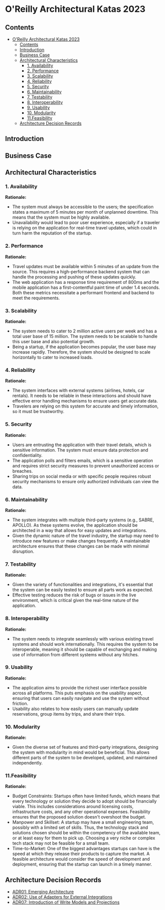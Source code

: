 # O'Reilly Architectural Katas 2023

## Contents
<!-- TOC -->
* [O'Reilly Architectural Katas 2023](#oreilly-architectural-katas-2023)
  * [Contents](#contents)
  * [Introduction](#introduction)
  * [Business Case](#business-case)
  * [Architectural Characteristics](#architectural-characteristics)
    * [1. Availability](#1-availability)
    * [2. Performance](#2-performance)
    * [3. Scalability](#3-scalability)
    * [4. Reliability](#4-reliability)
    * [5. Security](#5-security)
    * [6. Maintainability](#6-maintainability)
    * [7. Testability](#7-testability)
    * [8. Interoperability](#8-interoperability)
    * [9. Usability](#9-usability)
    * [10. Modularity](#10-modularity)
    * [11.Feasibility](#11feasibility)
  * [Architecture Decision Records](#architecture-decision-records)
<!-- TOC -->

## Introduction

## Business Case

## Architectural Characteristics

### 1. Availability
**Rationale:**
- The system must always be accessible to the users; the specification states a maximum of 5 minutes per month of unplanned downtime. This means that the system must be highly available.
- Unavailability would lead to poor user experience, especially if a traveler is relying on the application for real-time travel updates, which could in turn harm the reputation of the startup.

### 2. Performance
**Rationale:**
- Travel updates must be available within 5 minutes of an update from the source. This requires a high-performance backend system that can handle the processing and pushing of these updates quickly.
- The web application has a response time requirement of 800ms and the mobile application has a first-contentful paint time of under 1.4 seconds. Both these metrics necessitate a performant frontend and backend to meet the requirements.

### 3. Scalability
**Rationale:**
- The system needs to cater to 2 million active users per week and has a total user base of 15 million. The system needs to be scalable to handle this user base and also potential growth.
- Being a startup, if the application becomes popular, the user base may increase rapidly. Therefore, the system should be designed to scale horizontally to cater to increased loads.

### 4. Reliability
**Rationale:**
- The system interfaces with external systems (airlines, hotels, car rentals). It needs to be reliable in these interactions and should have effective error handling mechanisms to ensure users get accurate data.
- Travelers are relying on this system for accurate and timely information, so it must be trustworthy.

### 5. Security
**Rationale:**
- Users are entrusting the application with their travel details, which is sensitive information. The system must ensure data protection and confidentiality.
- The application polls and filters emails, which is a sensitive operation and requires strict security measures to prevent unauthorized access or breaches.
- Sharing trips on social media or with specific people requires robust security mechanisms to ensure only authorized individuals can view the data.

### 6. Maintainability
**Rationale:**
- The system integrates with multiple third-party systems (e.g., SABRE, APOLLO). As these systems evolve, the application should be architected in a way that allows for easy updates and integrations.
- Given the dynamic nature of the travel industry, the startup may need to introduce new features or make changes frequently. A maintainable architecture ensures that these changes can be made with minimal disruption.

### 7. Testability
**Rationale:**
- Given the variety of functionalities and integrations, it's essential that the system can be easily tested to ensure all parts work as expected.
- Effective testing reduces the risk of bugs or issues in the live environment, which is critical given the real-time nature of the application.

### 8. Interoperability
**Rationale:**
- The system needs to integrate seamlessly with various existing travel systems and should work internationally. This requires the system to be interoperable, meaning it should be capable of exchanging and making use of information from different systems without any hitches.

### 9. Usability
**Rationale:**
- The application aims to provide the richest user interface possible across all platforms. This puts emphasis on the usability aspect, ensuring that users can easily navigate and use the system without friction.
- Usability also relates to how easily users can manually update reservations, group items by trips, and share their trips.

### 10. Modularity
**Rationale:**
- Given the diverse set of features and third-party integrations, designing the system with modularity in mind would be beneficial. This allows different parts of the system to be developed, updated, and maintained independently.

### 11.Feasibility
**Rationale:**
- Budget Constraints: Startups often have limited funds, which means that every technology or solution they decide to adopt should be financially viable. This includes considerations around licensing costs, infrastructure costs, and any other operational expenses. Feasibility ensures that the proposed solution doesn't overshoot the budget.
- Manpower and Skillset: A startup may have a small engineering team, possibly with a limited set of skills. Thus, the technology stack and solutions chosen should be within the competency of the available team, or at least easy for them to pick up. Choosing a very niche or complex tech stack may not be feasible for a small team.
- Time-to-Market: One of the biggest advantages startups can have is the speed at which they release their products to capture the market. A feasible architecture would consider the speed of development and deployment, ensuring that the startup can launch in a timely manner.

## Architecture Decision Records
- [ADR01: Emerging Architecture](adr%2FADR01-EmergingArchitecture.md)
- [ADR02: Use of Adapters for External Integrations](adr%2FADR02-UseAdaptersForExternalIntegrations.md)
- [ADR07: Introduction of Write Models and Projections](adr%2FADR07-WriteModelsProjections.md)
